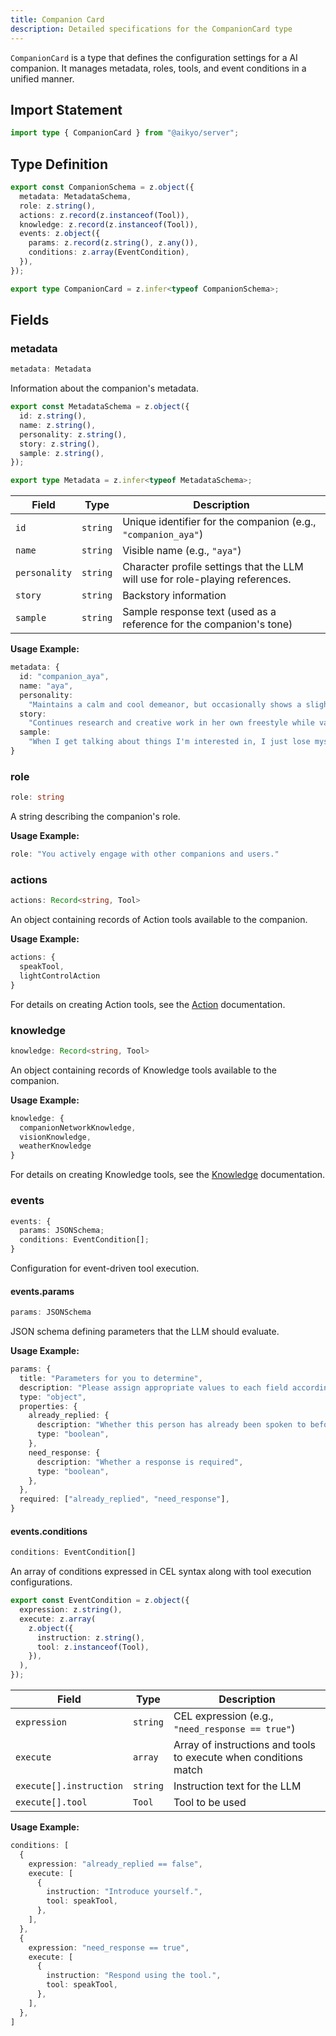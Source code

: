 ```yaml
---
title: Companion Card
description: Detailed specifications for the CompanionCard type
---
```

`CompanionCard` is a type that defines the configuration settings for a AI companion. It manages metadata, roles, tools, and event conditions in a unified manner.

## Import Statement

```typescript
import type { CompanionCard } from "@aikyo/server";
```

## Type Definition

```typescript
export const CompanionSchema = z.object({
  metadata: MetadataSchema,
  role: z.string(),
  actions: z.record(z.instanceof(Tool)),
  knowledge: z.record(z.instanceof(Tool)),
  events: z.object({
    params: z.record(z.string(), z.any()),
    conditions: z.array(EventCondition),
  }),
});

export type CompanionCard = z.infer<typeof CompanionSchema>;
```

## Fields

### metadata

```typescript
metadata: Metadata
```

Information about the companion's metadata.

```typescript
export const MetadataSchema = z.object({
  id: z.string(),
  name: z.string(),
  personality: z.string(),
  story: z.string(),
  sample: z.string(),
});

export type Metadata = z.infer<typeof MetadataSchema>;
```

| Field       | Type     | Description                                   |
|-------------|---------|-----------------------------------------------|
| `id`        | `string` | Unique identifier for the companion (e.g., `"companion_aya"`) |
| `name`      | `string` | Visible name (e.g., `"aya"`)                   |
| `personality` | `string` | Character profile settings that the LLM will use for role-playing references. |
| `story`     | `string` | Backstory information                         |
| `sample`    | `string` | Sample response text (used as a reference for the companion's tone) |

**Usage Example:**

```typescript
metadata: {
  id: "companion_aya",
  name: "aya",
  personality:
    "Maintains a calm and cool demeanor, but occasionally shows a slightly clumsy yet endearing side.",
  story:
    "Continues research and creative work in her own freestyle while valuing her personal interests.",
  sample:
    "When I get talking about things I'm interested in, I just lose myself in the subject... though it's a bit embarrassing to admit."",
}
```

### role

```typescript
role: string
```

A string describing the companion's role.

**Usage Example:**

```typescript
role: "You actively engage with other companions and users."
```

### actions

```typescript
actions: Record<string, Tool>
```

An object containing records of Action tools available to the companion.

**Usage Example:**

```typescript
actions: {
  speakTool,
  lightControlAction
}
```

For details on creating Action tools, see the [Action](../tools/action) documentation.

### knowledge

```typescript
knowledge: Record<string, Tool>
```

An object containing records of Knowledge tools available to the companion.

**Usage Example:**

```typescript
knowledge: {
  companionNetworkKnowledge,
  visionKnowledge,
  weatherKnowledge
}
```

For details on creating Knowledge tools, see the [Knowledge](../tools/knowledge) documentation.

### events

```typescript
events: {
  params: JSONSchema;
  conditions: EventCondition[];
}
```

Configuration for event-driven tool execution.

#### events.params

```typescript
params: JSONSchema
```

JSON schema defining parameters that the LLM should evaluate.

**Usage Example:**

```typescript
params: {
  title: "Parameters for you to determine",
  description: "Please assign appropriate values to each field according to the description.",
  type: "object",
  properties: {
    already_replied: {
      description: "Whether this person has already been spoken to before",
      type: "boolean",
    },
    need_response: {
      description: "Whether a response is required",
      type: "boolean",
    },
  },
  required: ["already_replied", "need_response"],
}
```

#### events.conditions

```typescript
conditions: EventCondition[]
```

An array of conditions expressed in CEL syntax along with tool execution configurations.

```typescript
export const EventCondition = z.object({
  expression: z.string(),
  execute: z.array(
    z.object({
      instruction: z.string(),
      tool: z.instanceof(Tool),
    }),
  ),
});
```

| Field       | Type     | Description                                   |
|-------------|---------|-----------------------------------------------|
| `expression` | `string` | CEL expression (e.g., `"need_response == true"`) |
| `execute`   | `array` | Array of instructions and tools to execute when conditions match |
| `execute[].instruction` | `string` | Instruction text for the LLM                     |
| `execute[].tool` | `Tool`  | Tool to be used                                |

**Usage Example:**

```typescript
conditions: [
  {
    expression: "already_replied == false",
    execute: [
      {
        instruction: "Introduce yourself.",
        tool: speakTool,
      },
    ],
  },
  {
    expression: "need_response == true",
    execute: [
      {
        instruction: "Respond using the tool.",
        tool: speakTool,
      },
    ],
  },
]
```